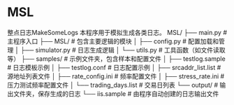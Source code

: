# MSL
整点日志MakeSomeLogs
本程序用于模拟生成各类日志。
MSL/
├── main.py                  # 主程序入口
├── MSL/                     # 包含主要逻辑的模块
│   ├── config.py            # 配置加载和管理
│   ├── simulator.py          # 日志生成逻辑
│   └── utils.py             # 工具函数（如文件读取等）
├── samples/                 # 示例文件夹，包含样本和配置文件
│   ├── testlog.sample       # 日志模板示例
│   ├── testlog.conf         # 日志配置示例
│   ├── srcaddr_list.list    # 源地址列表文件
│   ├── rate_config.ini      # 频率配置文件
│   ├── stress_rate.ini      # 压力测试频率配置文件
│   └── trading_days.list    # 交易日列表
└── output/                  # 输出文件夹，保存生成的日志
    └── iis.sample           # 由程序自动创建的日志输出文件
